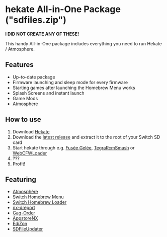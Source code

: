 hekate All-in-One Package ("sdfiles.zip")
===========================
**I DID NOT CREATE ANY OF THESE!**

This handy All-in-One package includes everything you need to run Hekate / Atmosphere.

## Features
* Up-to-date package
* Firmware launching and sleep mode for every firmware
* Starting games after launching the Homebrew Menu works
* Splash Screens and instant launch
* Game Mods
* Atmosphere

## How to use
1. Download [Hekate](https://github.com/CTCaer/hekate/releases)
2. Download the [latest release](https://github.com/tumGER/SDFilesSwitch/releases) and extract it to the root of your Switch SD card
3. Start hekate through e.g. [Fusée Gelée](https://github.com/reswitched/fusee-launcher), [TegraRcmSmash](https://switchtools.sshnuke.net/) or [WebCFWLoader](https://elijahzawesome.github.io/web-cfw-loader/)
4. ???
5. Profit!

## Featuring
* [Atmosphère](https://github.com/Atmosphere-NX/Atmosphere)
* [Switch Homebrew Menu](https://github.com/switchbrew/nx-hbmenu)
* [Switch Homebrew Loader](https://github.com/switchbrew/nx-hbloader)
* [nx-dreport](https://github.com/Thog/nx-dreport)
* [Gag-Order](https://github.com/Adubbz/Gag-Order)
* [AppstoreNX](https://github.com/vgmoose/appstorenx)
* [EdiZon](https://github.com/thomasnet-mc/EdiZon)
* [SDFileUpdater](https://github.com/StevenMattera/SDFileUpdater)
